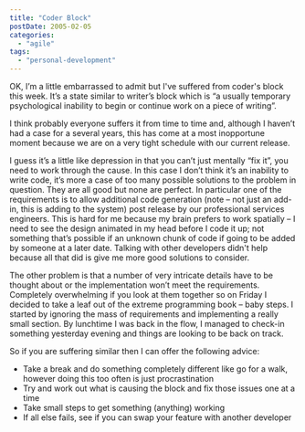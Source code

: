 ```yaml
---
title: "Coder Block"
postDate: 2005-02-05
categories: 
  - "agile"
tags: 
  - "personal-development"
---
```


OK, I’m a little embarrassed to admit but I've suffered from coder's block this week. It’s a state similar to writer’s block which is “a usually temporary psychological inability to begin or continue work on a piece of writing”.

I think probably everyone suffers it from time to time and, although I haven’t had a case for a several years, this has come at a most inopportune moment because we are on a very tight schedule with our current release.

I guess it’s a little like depression in that you can’t just mentally “fix it”, you need to work through the cause. In this case I don’t think it’s an inability to write code, it’s more a case of too many possible solutions to the problem in question. They are all good but none are perfect. In particular one of the requirements is to allow additional code generation (note – not just an add-in, this is adding to the system) post release by our professional services engineers. This is hard for me because my brain prefers to work spatially – I need to see the design animated in my head before I code it up; not something that’s possible if an unknown chunk of code if going to be added by someone at a later date. Talking with other developers didn't help because all that did is give me more good solutions to consider.

The other problem is that a number of very intricate details have to be thought about or the implementation won’t meet the requirements. Completely overwhelming if you look at them together so on Friday I decided to take a leaf out of the extreme programming book – baby steps. I started by ignoring the mass of requirements and implementing a really small section. By lunchtime I was back in the flow, I managed to check-in something yesterday evening and things are looking to be back on track.

So if you are suffering similar then I can offer the following advice:

- Take a break and do something completely different like go for a walk, however doing this too often is just procrastination
- Try and work out what is causing the block and fix those issues one at a time
- Take small steps to get something (anything) working
- If all else fails, see if you can swap your feature with another developer
